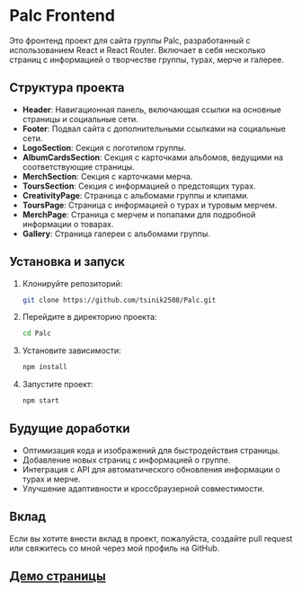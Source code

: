 # Palc Frontend

Это фронтенд проект для сайта группы Palc, разработанный с использованием React и React Router. Включает в себя несколько страниц с информацией о творчестве группы, турах, мерче и галерее.

## Структура проекта

- **Header**: Навигационная панель, включающая ссылки на основные страницы и социальные сети.
- **Footer**: Подвал сайта с дополнительными ссылками на социальные сети.
- **LogoSection**: Секция с логотипом группы.
- **AlbumCardsSection**: Секция с карточками альбомов, ведущими на соответствующие страницы.
- **MerchSection**: Секция с карточками мерча.
- **ToursSection**: Секция с информацией о предстоящих турах.
- **CreativityPage**: Страница с альбомами группы и клипами.
- **ToursPage**: Страница с информацией о турах и туровым мерчем.
- **MerchPage**: Страница с мерчем и попапами для подробной информации о товарах.
- **Gallery**: Страница галереи с альбомами группы.

## Установка и запуск

1. Клонируйте репозиторий:
   ```bash
   git clone https://github.com/tsinik2508/Palc.git

2. Перейдите в директорию проекта:
   ```bash
   cd Palc

3. Установите зависимости:
   ```bash
   npm install

4. Запустите проект:
   ```bash
   npm start

## Будущие доработки

- Оптимизация кода и изображений для быстродействия страницы.
- Добавление новых страниц с информацией о группе.
- Интеграция с API для автоматического обновления информации о турах и мерче.
- Улучшение адаптивности и кроссбраузерной совместимости.

## Вклад

Если вы хотите внести вклад в проект, пожалуйста, создайте pull request или свяжитесь со мной через мой профиль на GitHub.

## [Демо страницы](https://tsinik2508.github.io/Palc/)